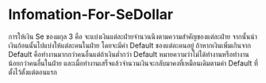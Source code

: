 # Infomation-For-SeDollar
การให้เงิน Se ของมกุล 3 คือ จะแบ่งเงินแต่ละฝ่ายจำนวนนึงตามความสำคัญของแต่ละฝ่าย จากนั้นนำเงินก้อนนั้นไปแบ่งให้แต่ละคนในฝ่าย
โดยจะมีค่า Default ของแต่ละคนอยู่ ถ้าหากเงินเพิ่มเกินจาก Default คือทำงานมากกว่าคนอื่นแต่ถ้าเงินต่ำกว่า Default หมายความว่าไม่ได้ทำงานหรือทำงานน้อยกว่าคนอื่นในฝ่าย 
และเมื่อทำงานเสร็จแล้วจำนวนเงินจะกลับมาคงที่เหมือนเดิมตามค่า Default ที่ตั้งไว้ตั้งแต่ตอนแรก
